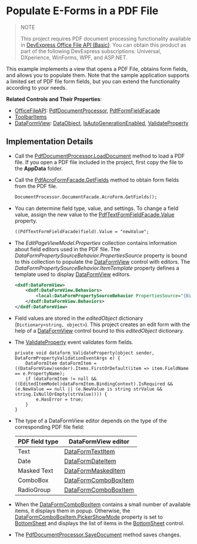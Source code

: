 # Populate E-Forms in a PDF File

> NOTE
>
> This project requires PDF document processing functionality available in [DevExpress Office File API (Basic)](https://www.devexpress.com/buy). You can obtain this product as part of the following DevExpress subscriptions: Universal, DXperience, WinForms, WPF, and ASP.NET.

This example implements a view that opens a PDF File, obtains form fields, and allows you to populate them. Note that the sample application supports a limited set of PDF file form fields, but you can extend the functionality according to your needs. 

**Related Controls and Their Properties**: 

* [OfficeFileAPI](https://docs.devexpress.com/MAUI/404434): [PdfDocumentProcessor](https://docs.devexpress.com/MAUI/DevExpress.Pdf.PdfDocumentProcessor), [PdfFormFieldFacade](https://docs.devexpress.com/MAUI/DevExpress.Pdf.PdfFormFieldFacade)
* [ToolbarItems](https://learn.microsoft.com/en-us/dotnet/api/microsoft.maui.controls.toolbaritem)
* [DataFormView](https://docs.devexpress.com/MAUI/403640): [DataObject](https://docs.devexpress.com/MAUI/DevExpress.Maui.DataForm.DataFormView.DataObject), [IsAutoGenerationEnabled](https://docs.devexpress.com/MAUI/DevExpress.Maui.DataForm.DataFormView.IsAutoGenerationEnabled), [ValidateProperty](https://docs.devexpress.com/MAUI/DevExpress.Maui.DataForm.DataFormView.ValidateProperty)

## Implementation Details

* Call the [PdfDocumentProcessor.LoadDocument](https://docs.devexpress.com/OfficeFileAPI/DevExpress.Pdf.PdfDocumentProcessor.LoadDocument.overloads) method to load a PDF file. If you open a PDF file included in the project, first copy the file to the **AppData** folder.
* Call the [PdfAcroFormFacade.GetFields](https://docs.devexpress.com/OfficeFileAPI/DevExpress.Pdf.PdfAcroFormFacade.GetFields) method to obtain form fields from the PDF file.
    
    ```xml
    DocumentProcessor.DocumentFacade.AcroForm.GetFields();
    ```
* You can determine field type, value, and settings. To change a field value, assign the new value to the [PdfTextFormFieldFacade.Value](https://docs.devexpress.com/OfficeFileAPI/DevExpress.Pdf.PdfTextFormFieldFacade.Value) property. 
    
    ```xml
    ((PdfTextFormFieldFacade)field).Value = "newValue";
    ```
* The *EditPageViewModel.Properties* collection contains information about field editors used in the PDF file. The *DataFormPropertySourceBehavior.PropertiesSource* property is bound to this collection to populate the [DataFormView](https://docs.devexpress.com/MAUI/403640) control with editors. The *DataFormPropertySourceBehavior.ItemTemplate* property defines a template used to display [DataFormView](https://docs.devexpress.com/MAUI/403640) editors.
  
    ```xml
    <dxdf:DataFormView>
        <dxdf:DataFormView.Behaviors>
            <local:DataFormPropertySourceBehavior PropertiesSource="{Binding Properties}" ItemTemplate="{StaticResource formItemTemplateSelector}"/>
        </dxdf:DataFormView.Behaviors>
    </dxdf:DataFormView>
    ```
* Field values are stored in the *editedObject* dictionary (`Dictionary<string, object>`). This project creates an edit form with the help of a [DataFormView](https://docs.devexpress.com/MAUI/403640) control bound to this *editedObject* dictionary.
* The [ValidateProperty](https://docs.devexpress.com/MAUI/DevExpress.Maui.DataForm.DataFormView.ValidateProperty) event validates form fields.
    
    ```
    private void dataform_ValidateProperty(object sender, DataFormPropertyValidationEventArgs e) {
        DataFormItem dataFormItem = ((DataFormView)sender).Items.FirstOrDefault(item => item.FieldName == e.PropertyName);
        if (dataFormItem != null && ((EditedItemModel)dataFormItem.BindingContext).IsRequired && (e.NewValue == null || (e.NewValue is string strValue && string.IsNullOrEmpty(strValue)))) {
            e.HasError = true;
        }
    }
    ```

* The type of a DataFormView editor depends on the type of the corresponding PDF file field:
  
  | PDF field type | DataFormView editor |
  |-|-|
  | Text | [DataFormTextItem](https://docs.devexpress.com/MAUI/DevExpress.Maui.DataForm.DataFormTextItem) |
  | Date | [DataFormDateItem](https://docs.devexpress.com/MAUI/DevExpress.Maui.DataForm.DataFormDateItem) |
  | Masked Text | [DataFormMaskedItem](https://docs.devexpress.com/MAUI/DevExpress.Maui.DataForm.DataFormMaskedItem) |
  | ComboBox | [DataFormComboBoxItem](https://docs.devexpress.com/MAUI/DevExpress.Maui.DataForm.DataFormComboBoxItem) |
  | RadioGroup| [DataFormComboBoxItem](https://docs.devexpress.com/MAUI/DevExpress.Maui.DataForm.DataFormComboBoxItem) |

* When the [DataFormComboBoxItem](https://docs.devexpress.com/MAUI/DevExpress.Maui.DataForm.DataFormComboBoxItem) contains a small number of available items, it displays them in popup. Otherwise, the [DataFormComboBoxItem.PickerShowMode](https://docs.devexpress.com/MAUI/DevExpress.Maui.DataForm.DataFormComboBoxItem.PickerShowMode) property is set to [BottomSheet](https://docs.devexpress.com/MAUI/DevExpress.Maui.Editors.DropDownShowMode) and  displays the list of items in the [BottomSheet](https://docs.devexpress.com/MAUI/DevExpress.Maui.Controls.BottomSheet) control. 

* The [PdfDocumentProcessor.SaveDocument](https://docs.devexpress.com/OfficeFileAPI/DevExpress.Pdf.PdfDocumentProcessor.SaveDocument.overloads) method saves changes.